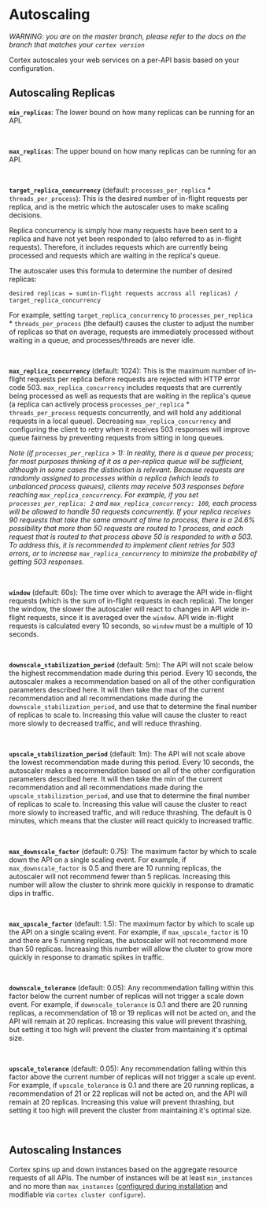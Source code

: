 # Autoscaling

_WARNING: you are on the master branch, please refer to the docs on the branch that matches your `cortex version`_

Cortex autoscales your web services on a per-API basis based on your configuration.

## Autoscaling Replicas

**`min_replicas`**: The lower bound on how many replicas can be running for an API.

<br>

**`max_replicas`**: The upper bound on how many replicas can be running for an API.

<br>

**`target_replica_concurrency`** (default: `processes_per_replica` * `threads_per_process`): This is the desired number of in-flight requests per replica, and is the metric which the autoscaler uses to make scaling decisions.

Replica concurrency is simply how many requests have been sent to a replica and have not yet been responded to (also referred to as in-flight requests). Therefore, it includes requests which are currently being processed and requests which are waiting in the replica's queue.

The autoscaler uses this formula to determine the number of desired replicas:

`desired replicas = sum(in-flight requests accross all replicas) / target_replica_concurrency`

For example, setting `target_replica_concurrency` to `processes_per_replica` * `threads_per_process` (the default) causes the cluster to adjust the number of replicas so that on average, requests are immediately processed without waiting in a queue, and processes/threads are never idle.

<br>

**`max_replica_concurrency`** (default: 1024): This is the maximum number of in-flight requests per replica before requests are rejected with HTTP error code 503. `max_replica_concurrency` includes requests that are currently being processed as well as requests that are waiting in the replica's queue (a replica can actively process `processes_per_replica` * `threads_per_process` requests concurrently, and will hold any additional requests in a local queue). Decreasing `max_replica_concurrency` and configuring the client to retry when it receives 503 responses will improve queue fairness by preventing requests from sitting in long queues.

*Note (if `processes_per_replica` > 1): In reality, there is a queue per process; for most purposes thinking of it as a per-replica queue will be sufficient, although in some cases the distinction is relevant. Because requests are randomly assigned to processes within a replica (which leads to unbalanced process queues), clients may receive 503 responses before reaching `max_replica_concurrency`. For example, if you set `processes_per_replica: 2` and `max_replica_concurrency: 100`, each process will be allowed to handle 50 requests concurrently. If your replica receives 90 requests that take the same amount of time to process, there is a 24.6% possibility that more than 50 requests are routed to 1 process, and each request that is routed to that process above 50 is responded to with a 503. To address this, it is recommended to implement client retries for 503 errors, or to increase `max_replica_concurrency` to minimize the probability of getting 503 responses.*

<br>

**`window`** (default: 60s): The time over which to average the API wide in-flight requests (which is the sum of in-flight requests in each replica). The longer the window, the slower the autoscaler will react to changes in API wide in-flight requests, since it is averaged over the `window`. API wide in-flight requests is calculated every 10 seconds, so `window` must be a multiple of 10 seconds.

<br>

**`downscale_stabilization_period`** (default: 5m): The API will not scale below the highest recommendation made during this period. Every 10 seconds, the autoscaler makes a recommendation based on all of the other configuration parameters described here. It will then take the max of the current recommendation and all recommendations made during the `downscale_stabilization_period`, and use that to determine the final number of replicas to scale to. Increasing this value will cause the cluster to react more slowly to decreased traffic, and will reduce thrashing.

<br>

**`upscale_stabilization_period`** (default: 1m): The API will not scale above the lowest recommendation made during this period. Every 10 seconds, the autoscaler makes a recommendation based on all of the other configuration parameters described here. It will then take the min of the current recommendation and all recommendations made during the `upscale_stabilization_period`, and use that to determine the final number of replicas to scale to. Increasing this value will cause the cluster to react more slowly to increased traffic, and will reduce thrashing. The default is 0 minutes, which means that the cluster will react quickly to increased traffic.

<br>

**`max_downscale_factor`** (default: 0.75): The maximum factor by which to scale down the API on a single scaling event. For example, if `max_downscale_factor` is 0.5 and there are 10 running replicas, the autoscaler will not recommend fewer than 5 replicas. Increasing this number will allow the cluster to shrink more quickly in response to dramatic dips in traffic.

<br>

**`max_upscale_factor`** (default: 1.5): The maximum factor by which to scale up the API on a single scaling event. For example, if `max_upscale_factor` is 10 and there are 5 running replicas, the autoscaler will not recommend more than 50 replicas. Increasing this number will allow the cluster to grow more quickly in response to dramatic spikes in traffic.

<br>

**`downscale_tolerance`** (default: 0.05): Any recommendation falling within this factor below the current number of replicas will not trigger a scale down event. For example, if `downscale_tolerance` is 0.1 and there are 20 running replicas, a recommendation of 18 or 19 replicas will not be acted on, and the API will remain at 20 replicas. Increasing this value will prevent thrashing, but setting it too high will prevent the cluster from maintaining it's optimal size.

<br>

**`upscale_tolerance`** (default: 0.05): Any recommendation falling within this factor above the current number of replicas will not trigger a scale up event. For example, if `upscale_tolerance` is 0.1 and there are 20 running replicas, a recommendation of 21 or 22 replicas will not be acted on, and the API will remain at 20 replicas. Increasing this value will prevent thrashing, but setting it too high will prevent the cluster from maintaining it's optimal size.

<br>

## Autoscaling Instances

Cortex spins up and down instances based on the aggregate resource requests of all APIs. The number of instances will be at least `min_instances` and no more than `max_instances` ([configured during installation](../cluster-management/config.md) and modifiable via `cortex cluster configure`).
